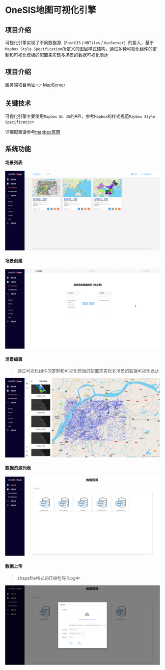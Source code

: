 # OneSIS地图可视化引擎


## 项目介绍

可视化引擎实现了不同数据源（`PostGIS` / `MBTiles` / `GeoServer`）的接入，基于`Mapbox Style Specification`所定义的图层样式结构，通过多种可视化组件的定制和可视化模板的配置来实现多场景的数据可视化表达

## 项目介绍

服务端项目地址 👉 [MapServer](https://github.com/chance7bin/MapServer) 


## 关键技术

可视化引擎主要使用`Mapbox GL JS`的API，参考`Mapbox`的样式规范`Mapbox Style Specification`

详细配置请参考[mapbox官网](https://docs.mapbox.com/mapbox-gl-js/style-spec/layers/)

## 系统功能



#### 场景列表
![3](./doc/images/3.png)

#### 场景创建
![5](./doc/images/5.png)


#### 场景编辑

>通过可视化组件的定制和可视化模板的配置来实现多场景的数据可视化表达

![4](./doc/images/4.png)

#### 数据资源列表

![1](./doc/images/1.png)

#### 数据上传

>shapefile格式的压缩包导入pg中

![2](./doc/images/2.png)
